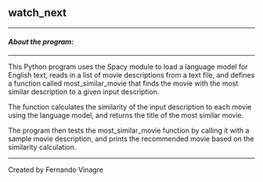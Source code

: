 ## watch_next
-----------------------------------------------------------------------------------------------------------------------------------------
#### _About the program:_
-----------------------
This Python program uses the Spacy module to load a language model for English text, reads in a list of movie descriptions from a text file, and defines a function called most_similar_movie that finds the movie with the most similar description to a given input description. 

The function calculates the similarity of the input description to each movie using the language model, and returns the title of the most similar movie. 

The program then tests the most_similar_movie function by calling it with a sample movie description, and prints the recommended movie based on the similarity calculation.

--------------------------------------------------------------------------------------------------------------------------------------

Created by Fernando Vinagre

